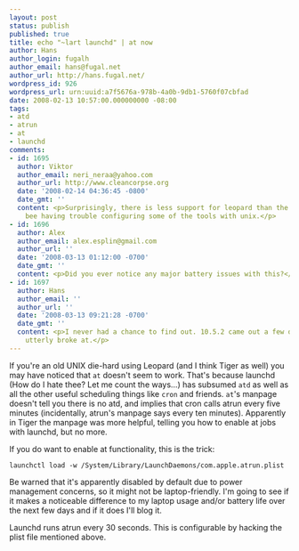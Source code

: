```yaml
---
layout: post
status: publish
published: true
title: echo "~lart launchd" | at now
author: Hans
author_login: fugalh
author_email: hans@fugal.net
author_url: http://hans.fugal.net/
wordpress_id: 926
wordpress_url: urn:uuid:a7f5676a-978b-4a0b-9db1-5760f07cbfad
date: 2008-02-13 10:57:00.000000000 -08:00
tags:
- atd
- atrun
- at
- launchd
comments:
- id: 1695
  author: Viktor
  author_email: neri_neraa@yahoo.com
  author_url: http://www.cleancorpse.org
  date: '2008-02-14 04:36:45 -0800'
  date_gmt: ''
  content: <p>Surprisingly, there is less support for leopard than the tiger. I have
    bee having trouble configuring some of the tools with unix.</p>
- id: 1696
  author: Alex
  author_email: alex.esplin@gmail.com
  author_url: ''
  date: '2008-03-13 01:12:00 -0700'
  date_gmt: ''
  content: <p>Did you ever notice any major battery issues with this?</p>
- id: 1697
  author: Hans
  author_email: ''
  author_url: ''
  date: '2008-03-13 09:21:28 -0700'
  date_gmt: ''
  content: <p>I never had a chance to find out. 10.5.2 came out a few days later and
    utterly broke at.</p>
---
```

<p>If you're an old UNIX die-hard using Leopard (and I think Tiger as well) you may have noticed that <code>at</code> doesn't seem to work. That's because launchd (How do I hate thee? Let me count the ways…) has subsumed <code>atd</code> as well as all the other useful scheduling things like <code>cron</code> and friends. <code>at</code>'s manpage doesn't tell you there is no atd, and implies that cron calls atrun every five minutes (incidentally, atrun's manpage says every ten minutes). Apparently in Tiger the manpage was more helpful, telling you how to enable at jobs with launchd, but no more.</p>

<p>If you do want to enable at functionality, this is the trick:</p>

<pre><code>launchctl load -w /System/Library/LaunchDaemons/com.apple.atrun.plist
</code></pre>

<p>Be warned that it's apparently disabled by default due to power management concerns, so it might not be laptop-friendly. I'm going to see if it makes a noticeable difference to my laptop usage and/or battery life over the next few days and if it does I'll blog it.</p>

<p>Launchd runs atrun every 30 seconds. This is configurable by hacking the plist file mentioned above.</p>
